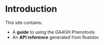 # Introduction

This site contains:
- A **guide** to using the GA4GH Phenotools
- An **API reference** generated from Rustdoc